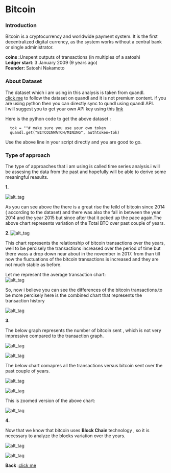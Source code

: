 <h1> Bitcoin </h1>

### Introduction 

Bitcoin is a cryptocurrency and worldwide payment system. It is the first decentralized digital currency, as the system works without a central bank or single administrator.<br>

 <b> coins :</b>Unspent outputs of transactions (in multiples of a satoshi <br>
 <b> Ledger start</b>: 3 January 2009 (9 years ago)<br>
 <b>Founder:</b> Satoshi Nakamoto
 
 ### About Dataset
 
 The dataset which i am using in this analysis is taken from quandl.<br>
 [click me](https://www.quandl.com/data/BITCOINWATCH-Bitcoin-Watch) to follow the dataset on quandl and it is not premium content.
 if you are using python then you can directly sync to qundl using quandl API.<br>I will suggest you to get your own API key using this [link](https://www.quandl.com/account/api)
 
 Here is the python code to get the above dataset :
  
      tok = ""# make sure you use your own token
      quandl.get("BITCOINWATCH/MINING", authtoken=tok)
 Use the above line in your script directly and you are good to go.
 
 ### Type of approach
 
The type of approaches that i am using is called time series analysis.i will be assesing the data from the past and hopefully will be able to derive some meaningful reasults.

<b> 1. </b> 

![alt_tag](https://github.com/vshantam/Data-Analysis/blob/master/Data%20Analysis/Bitcoin/Analysis/figure_1.png)

As you can see above the there is a great rise the feild of bitcoin since 2014 ( according to the dataset) and there was also the fall in between the year 2014 and the year 2015 but since after that it pcked up the pace again.The above chart represents variation of the Total BTC over past couple of years.<br>

<b> 2. </b>
![alt_tag](https://github.com/vshantam/Data-Analysis/blob/master/Data%20Analysis/Bitcoin/Analysis/figure_2.png)

This chart represents the relationship of bitcoin transactions over the years, well to be percisely the transactions increased over the period of time but there wass a drop down near about in the november in 2017. from than till now the fluctuations of the bitcoin transactions is increased and they are not much stable as before.<br>

Let me represent the average transaction chart:<br>
![alt_tag](https://github.com/vshantam/Data-Analysis/blob/master/Data%20Analysis/Bitcoin/Analysis/figure_3.png)

So, now i believe you can see the differences of the bitcoin transactions.to be more percisely here is the combined chart that represents the transaction history

![alt_tag](https://github.com/vshantam/Data-Analysis/blob/master/Data%20Analysis/Bitcoin/Analysis/figure_4.png)

<b> 3. </b>

The below graph represents the number of bitcoin sent , which is not very impressive compared to the transaction graph.

![alt_tag](https://github.com/vshantam/Data-Analysis/blob/master/Data%20Analysis/Bitcoin/Analysis/figure_5.png)

![alt_tag](https://github.com/vshantam/Data-Analysis/blob/master/Data%20Analysis/Bitcoin/Analysis/figure_6.png)

The below chart comapres all the transactions versus bitcoin sent over the past couple of years.

![alt_tag](https://github.com/vshantam/Data-Analysis/blob/master/Data%20Analysis/Bitcoin/Analysis/figure_7.png)

![alt_tag](https://github.com/vshantam/Data-Analysis/blob/master/Data%20Analysis/Bitcoin/Analysis/figure_8.png)

This is zoomed version of the above chart:

![alt_tag](https://github.com/vshantam/Data-Analysis/blob/master/Data%20Analysis/Bitcoin/Analysis/figure_8.1.png)

<b> 4. </b>

Now that we know that bitcoin uses <b> Block Chain </b> technology , so it is necessary to analyze the  blocks variation over the years.


![alt_tag](https://github.com/vshantam/Data-Analysis/blob/master/Data%20Analysis/Bitcoin/Analysis/figure_9.png)

![alt_tag](https://github.com/vshantam/Data-Analysis/blob/master/Data%20Analysis/Bitcoin/Analysis/figure_10.png)






<b>Back</b> :[click me](./README.md)
